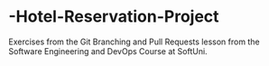# -Hotel-Reservation-Project
Exercises from the Git Branching and Pull Requests lesson from the Software Engineering and DevOps Course at SoftUni.
